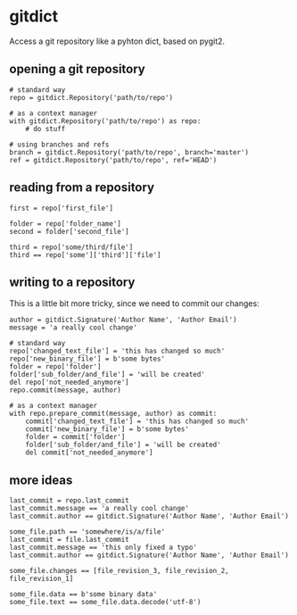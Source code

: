 gitdict
=======

Access a git repository like a pyhton dict, based on pygit2.


opening a git repository
------------------------

    # standard way
    repo = gitdict.Repository('path/to/repo')
    
    # as a context manager
    with gitdict.Repository('path/to/repo') as repo:
        # do stuff
    
    # using branches and refs
    branch = gitdict.Repository('path/to/repo', branch='master')
    ref = gitdict.Repository('path/to/repo', ref='HEAD')


reading from a repository
-------------------------

    first = repo['first_file']
    
    folder = repo['folder_name']
    second = folder['second_file']
    
    third = repo['some/third/file']
    third == repo['some']['third']['file']


writing to a repository
-----------------------

This is a little bit more tricky, since we need to commit our changes:

    author = gitdict.Signature('Author Name', 'Author Email')
    message = 'a really cool change'
    
    # standard way
    repo['changed_text_file'] = 'this has changed so much'
    repo['new_binary_file'] = b'some bytes'
    folder = repo['folder']
    folder['sub_folder/and_file'] = 'will be created'
    del repo['not_needed_anymore']            
    repo.commit(message, author)
    
    # as a context manager
    with repo.prepare_commit(message, author) as commit:
        commit['changed_text_file'] = 'this has changed so much'
        commit['new_binary_file'] = b'some bytes'
        folder = commit['folder']
        folder['sub_folder/and_file'] = 'will be created'
        del commit['not_needed_anymore']            


more ideas
----------
    
    last_commit = repo.last_commit
    last_commit.message == 'a really cool change'
    last_commit.author == gitdict.Signature('Author Name', 'Author Email')
    
    some_file.path == 'somewhere/is/a/file'
    last_commit = file.last_commit
    last_commit.message == 'this only fixed a typo'
    last_commit.author == gitdict.Signature('Author Name', 'Author Email')
    
    some_file.changes == [file_revision_3, file_revision_2, file_revision_1]
    
    some_file.data == b'some binary data'
    some_file.text == some_file.data.decode('utf-8')
    
    
        
    
